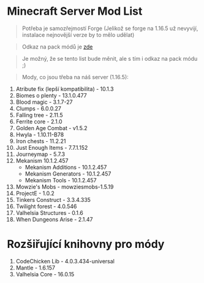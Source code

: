 # Minecraft Server Mod List
>Potřeba je samozřejmostí Forge (Jelikož se forge na 1.16.5 už nevyvijí, instalace nejnovější verze by to mělo udělat)

>Odkaz na pack módů je [zde](https://drive.google.com/file/d/1dThkuY2jo34Co59K9v6GPD1EX3fXAuf6/view?usp=sharing)

>Je možný, že se tento list bude měnit, ale s tím i odkaz na pack módu ;)

>Mody, co jsou třeba na náš server (1.16.5):
1. Atribute fix (lepší kompatibilita) - 10.1.3
2. Biomes o plenty - 13.1.0.477
3. Blood magic - 3.1.7-27
4. Clumps - 6.0.0.27
5. Falling tree - 2.11.5
6. Ferrite core - 2.1.0
7. Golden Age Combat - v1.5.2
8. Hwyla - 1.10.11-B78
9. Iron chests - 11.2.21
10. Just Enough Items - 7.7.1.152
11. Journeymap - 5.7.3
12. Mekanism 10.1.2.457
	  - Mekanism Additions - 10.1.2.457
	  - Mekanism Generators - 10.1.2.457
	  - Mekanism Tools - 10.1.2.457
13. Mowzie's Mobs - mowziesmobs-1.5.19
14. ProjectE - 1.0.2
15. Tinkers Construct - 3.3.4.335
16. Twilight forest - 4.0.546
17. Valhelsia Structures  - 0.1.6
18. When Dungeons Arise - 2.1.47

# Rozšiřující knihovny pro módy
1. CodeChicken Lib - 4.0.3.434-universal
2. Mantle - 1.6.157
3. Valhelsia Core - 16.0.15
